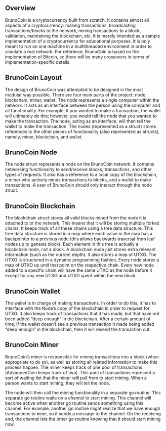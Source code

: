 ## Overview 
BrunoCoin is a cryptocurrency built from scratch. It contains almost all aspects of a cryptocurrency: making transactions, broadcasting transactions/blocks to the network, mining transactions to a block, validation, maintaining the blockchain, etc. It is merely intended as a sample implementation of a cryptocurrency for educational purposes. It is only meant to run on one machine in a multithreaded environment in order to simulate a real network. For reference, BrunoCoin is based on the implementation of Bitcoin, so there will be many crossovers in terms of implementation-specific details.

## BrunoCoin Layout

The design of BrunoCoin was attempted to be designed in the most modular way possible. There are four main parts of the project: node, blockchain, miner, wallet. The node represents a single computer within the network. It acts as an interface between the person using the computer and all functionality. For example, if you wanted to make a transaction, the wallet will ultimately do this; however, you would tell the node that you wanted to make the transaction. The node, acting as an interface, will then tell the wallet to make the transaction. The nodes (represented as a struct) stores references to the other pieces of functionality (also represented as structs), namely, miner, blockchain, and wallet.

## BrunoCoin Node
The node struct represents a node on the BrunoCoin network. It contains networking functionality to send/receive blocks, transactions, and other types of requests. It also has a reference to a local copy of the blockchain, a miner who actively mines transactions to blocks, and a wallet to make transactions. A user of BrunoCoin should only interact through the node struct.

## BrunoCoin Blockchain
	
The blockchain struct stores all valid blocks mined from the node it is attached to or the network. This means that it will be storing multiple forked chains. It keeps track of all these chains using a tree data structure. This tree data structure is stored in a map where each value in the map has a backpointer to a previous node (this allows backwards traversal from leaf nodes up to genesis block). Each element in this tree is actually a blockchain node, not a block. A blockchain node just stores extra relevant information (such as the current depth). It also stores a map of UTXO. The UTXO is structured in a dynamic programming fashion. Every node stores a map of UTXO up until that point on the respective chain. Every new node added to a specific chain will have the same UTXO as the node before it except for any new UTXO and UTXO spent within the new block.

## BrunoCoin Wallet
	
The wallet is in charge of making transactions. In order to do this, it has to interface with the Node’s copy of the blockchain in order to request for UTXO. It also keeps track of transactions that it has made, but that have not been added “deep enough” in the blockchain. After a certain amount of time, if the wallet doesn’t see a previous transaction it made being added “deep enough” in the blockchain, then it will resend the transaction out.

## BrunoCoin Miner

BrunoCoin’s miner is responsible for mining transactions into a block (when appropriate to do so), as well as storing all related information to make this process happen. The miner keeps track of one pool of transactions (AdvancedCoin keeps track of two). This pool of transactions represent a sort of waiting list that the miner will pull from to start mining. When a person wants to start mining, they will tell the node.

The node will then call the mining functionality in a separate go routine. This separate go routine waits on a channel to start mining. This channel will become active when another go routine sends something using this channel. For example, another go routine might realize that we have enough transactions to mine, so it sends a message to the channel. On the receiving end, the channel lets the other go routine knowing that it should start mining now.
